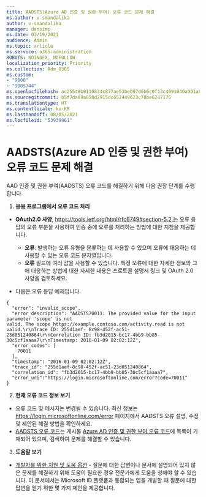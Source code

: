 ```yaml
---
title: AADSTS(Azure AD 인증 및 권한 부여) 오류 코드 문제 해결
ms.author: v-smandalika
author: v-smandalika
manager: dansimp
ms.date: 03/19/2021
audience: Admin
ms.topic: article
ms.service: o365-administration
ROBOTS: NOINDEX, NOFOLLOW
localization_priority: Priority
ms.collection: Adm_O365
ms.custom:
- "9800"
- "9005744"
ms.openlocfilehash: ac25548b0110834c877ae53be097d6b6c0f13c4091040a901abd56fb2a3cbba3
ms.sourcegitcommit: b5f7da89a650d2915dc652449623c78be6247175
ms.translationtype: HT
ms.contentlocale: ko-KR
ms.lasthandoff: 08/05/2021
ms.locfileid: "53939961"
---
```

# <a name="troubleshoot-azure-ad-authentication-and-authorization-aadsts-error-codes"></a>AADSTS(Azure AD 인증 및 권한 부여) 오류 코드 문제 해결

AAD 인증 및 권한 부여(AADSTS) 오류 코드를 해결하기 위해 다음 권장 단계를 수행합니다.

1. **응용 프로그램에서 오류 코드 처리**

- **OAuth2.0 사양**, https://tools.ietf.org/html/rfc6749#section-5.2,는 오류 응답의 오류 부분을 사용하여 인증 중에 오류를 처리하는 방법에 대한 지침을 제공합니다.

    - **오류**: 발생하는 오류 유형을 분류하는 데 사용할 수 있으며 오류에 대응하는 데 사용할 수 있는 오류 코드 문자열입니다.
    - **오류** 필드에 여러 값을 사용할 수 있습니다. 특정 오류에 대한 자세한 정보와 그에 대응하는 방법에 대한 자세한 내용은 프로토콜 설명서 링크 및 OAuth 2.0 사양을 검토하세요.

- 다음은 오류 응답 예제입니다.
```
{
  "error": "invalid_scope",
  "error_description": "AADSTS70011: The provided value for the input parameter 'scope' is not 
valid. The scope https://example.contoso.com/activity.read is not valid.\r\nTrace ID: 255d1aef- 8c98-452f-ac51-23d051240864\r\nCorrelation ID: fb3d2015-bc17-4bb9-bb85-30c5cf1aaaa7\r\nTimestamp: 2016-01-09 02:02:12Z",
  "error_codes": [
    70011
  ],
  "timestamp": "2016-01-09 02:02:12Z",
  "trace_id": "255d1aef-8c98-452f-ac51-23d051240864",
  "correlation_id": "fb3d2015-bc17-4bb9-bb85-30c5cf1aaaa7", 
  "error_uri":"https://login.microsoftonline.com/error?code=70011"
}
```
2. **현재 오류 코드 정보 보기**

- 오류 코드 및 메시지는 변경될 수 있습니다. 최신 정보는 https://login.microsoftonline.com/error 페이지에서 AADSTS 오류 설명, 수정 및 제안된 해결 방법을 확인하세요.
- [AADSTS 오류 코드](https://docs.microsoft.com/azure/active-directory/develop/reference-aadsts-error-codes#aadsts-error-codes)는 게시물 [Azure AD 인증 및 권한 부여 오류 코드](https://docs.microsoft.com/azure/active-directory/develop/reference-aadsts-error-codes#handling-error-codes-in-your-application)에 목록이 기재되어 있으며, 검색하여 문제를 해결할 수 있습니다.

3. **도움말 보기**

- [개발자를 위한 지원 및 도움 옵션](https://docs.microsoft.com/azure/active-directory/develop/developer-support-help-options) - 질문에 대한 답변이나 문서에 설명되어 있지 않은 문제를 해결하기 위해 도움이 필요한 경우 전문가에게 도움을 청해야 할 수 있습니다. 이 문서에서는 Microsoft ID 플랫폼과 통합되는 앱을 개발할 때 질문에 대한 답변을 얻기 위한 몇 가지 제안을 제공합니다.








